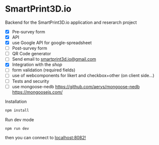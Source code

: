 # SmartPrint3D.io

Backend for the SmartPrint3D.io application and reserarch project

- [x] Pre-survey form
- [x] API
- [x] use Google API for google-spreadsheet
- [ ] Post-survey form
- [ ] QR Code generator
- [ ] Send email to smartprint3d.io@gmail.com
- [x] Integration with the _shop_
- [ ] form validation (required fields)
- [ ] use of webcomponents for likert and checkbox+other (on client side...)
- [ ] Tests and security
- [ ] use mongoose-nedb https://github.com/aerys/mongoose-nedb https://mongoosejs.com/

Installation

```javascript
npm install
```

Run dev mode

```javascript
npm run dev
```

then you can connect to [localhost:8082!](http://localhost:8082/)
